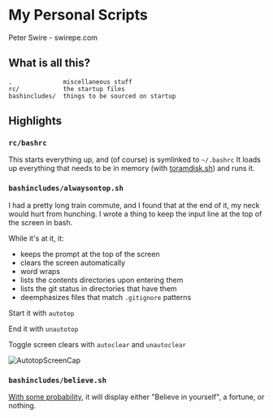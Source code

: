 # My Personal Scripts

Peter Swire - swirepe.com

## What is all this?

    .              miscellaneous stuff
    rc/            the startup files
    bashincludes/  things to be sourced on startup
    
## Highlights

### `rc/bashrc`

This starts everything up, and (of course) is symlinked to `~/.bashrc`  It loads up everything that needs to be in memory (with [toramdisk.sh](https://github.com/swirepe/toramdisk.sh)) and runs it.

### `bashincludes/alwaysontop.sh`

I had a pretty long train commute, and I found that at the end of it, my neck would hurt from hunching.  I wrote a thing to keep the input line at the top of the screen in bash.

While it's at it, it:

* keeps the prompt at the top of the screen
* clears the screen automatically
* word wraps
* lists the contents directories upon entering them
* lists the git status in directories that have them
* deemphasizes files that match `.gitignore` patterns

Start it with `autotop`

End it with `unautotop`

Toggle screen clears with `autoclear` and `unautoclear`

![AutotopScreenCap](https://github.com/swirepe/personalscripts/raw/master/autotopcap.png)

### `bashincludes/believe.sh`

[With some probability](https://en.wikipedia.org/wiki/Reinforcement#Intermittent_reinforcements), it will display either "Believe in yourself", a fortune, or nothing.


